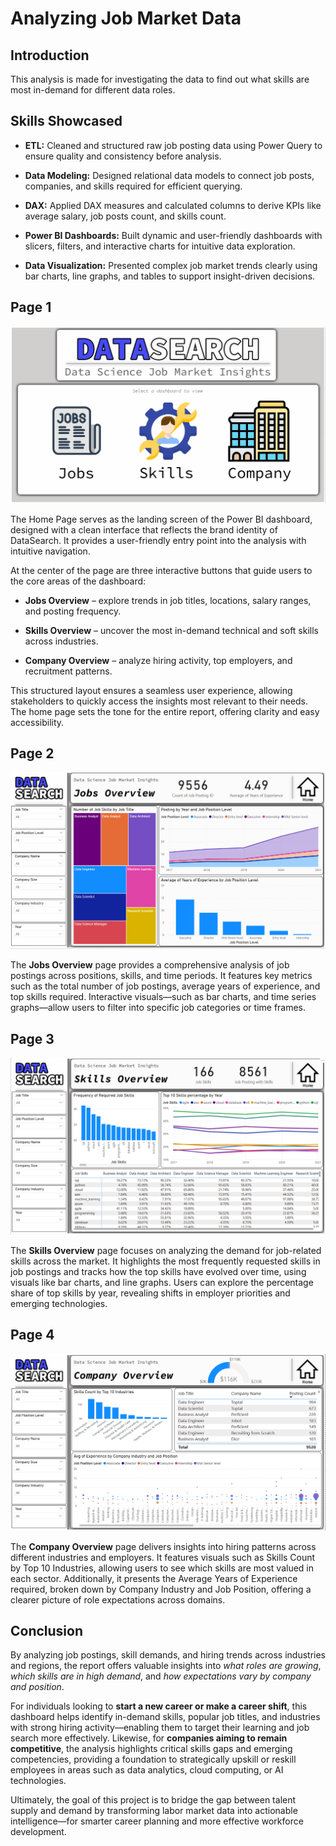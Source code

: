 # Analyzing Job Market Data

## Introduction

This analysis is made for investigating the data to find out what skills are most in-demand for different data roles.

## Skills Showcased

- **ETL:**
Cleaned and structured raw job posting data using Power Query to ensure quality and consistency before analysis.

- **Data Modeling:**
Designed relational data models to connect job posts, companies, and skills required for efficient querying.

- **DAX:**
Applied DAX measures and calculated columns to derive KPIs like average salary, job posts count, and skills count.

- **Power BI Dashboards:**
Built dynamic and user-friendly dashboards with slicers, filters, and interactive charts for intuitive data exploration.

- **Data Visualization:**
Presented complex job market trends clearly using bar charts, line graphs, and tables to support insight-driven decisions.

## Page 1

<img src="./imgs/page1.png" alt = "Page 1">

The Home Page serves as the landing screen of the Power BI dashboard, designed with a clean interface that reflects the brand identity of DataSearch. It provides a user-friendly entry point into the analysis with intuitive navigation.

At the center of the page are three interactive buttons that guide users to the core areas of the dashboard:

- **Jobs Overview** – explore trends in job titles, locations, salary ranges, and posting frequency.

- **Skills Overview** – uncover the most in-demand technical and soft skills across industries.

- **Company Overview** – analyze hiring activity, top employers, and recruitment patterns.

This structured layout ensures a seamless user experience, allowing stakeholders to quickly access the insights most relevant to their needs. The home page sets the tone for the entire report, offering clarity and easy accessibility.

## Page 2

<img src="./imgs/page2.png" alt = "Page 2">

The **Jobs Overview** page provides a comprehensive analysis of job postings across positions, skills, and time periods. It features key metrics such as the total number of job postings, average years of experience, and top skills required. Interactive visuals—such as bar charts, and time series graphs—allow users to filter into specific job categories or time frames.

## Page 3

<img src="./imgs/page3.png" alt = "Page 3">

The **Skills Overview** page focuses on analyzing the demand for job-related skills across the market. It highlights the most frequently requested skills in job postings and tracks how the top skills have evolved over time, using visuals like bar charts, and line graphs. Users can explore the percentage share of top skills by year, revealing shifts in employer priorities and emerging technologies.

## Page 4

<img src="./imgs/page4.png" alt = "Page 4">

The **Company Overview** page delivers insights into hiring patterns across different industries and employers. It features visuals such as Skills Count by Top 10 Industries, allowing users to see which skills are most valued in each sector. Additionally, it presents the Average Years of Experience required, broken down by Company Industry and Job Position, offering a clearer picture of role expectations across domains.

## Conclusion

By analyzing job postings, skill demands, and hiring trends across industries and regions, the report offers valuable insights into *what roles are growing*, *which skills are in high demand*, and *how expectations vary by company and position*.

For individuals looking to **start a new career or make a career shift**, this dashboard helps identify in-demand skills, popular job titles, and industries with strong hiring activity—enabling them to target their learning and job search more effectively. Likewise, for **companies aiming to remain competitive**, the analysis highlights critical skills gaps and emerging competencies, providing a foundation to strategically upskill or reskill employees in areas such as data analytics, cloud computing, or AI technologies.

Ultimately, the goal of this project is to bridge the gap between talent supply and demand by transforming labor market data into actionable intelligence—for smarter career planning and more effective workforce development.
